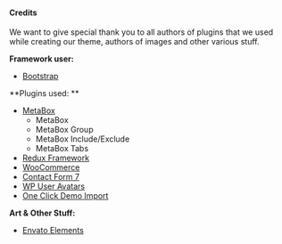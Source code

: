 #### Credits

We want to give special thank you to all authors of plugins that we used while creating our theme, authors of images and other various stuff.



**Framework user:**

* [Bootstrap](https://v4-alpha.getbootstrap.com)

**Plugins used: **

* [MetaBox](https://metabox.io/)
  * MetaBox
  * MetaBox Group
  * MetaBox Include/Exclude
  * MetaBox Tabs
* [Redux Framework](https://reduxframework.com/)
* [WooCommerce](https://woocommerce.com/)
* [Contact Form 7](https://contactform7.com/)
* [WP User Avatars](https://wordpress.org/plugins/wp-user-avatar/)
* [One Click Demo Import](https://sr.wordpress.org/plugins/one-click-demo-import/)

**Art & Other Stuff:**

* [Envato Elements](https://elements.envato.com/)



